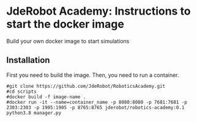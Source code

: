 # JdeRobot Academy: Instructions to start the docker image

Build your own docker image to start simulations


## Installation

First you need to build the image. Then, you need to run a container.

```
#git clone https://github.com/JdeRobot/RoboticsAcademy.git
#cd scripts
#docker build -f image-name .
#docker run -it --name=container_name -p 8080:8080 -p 7681:7681 -p 2303:2303 -p 1905:1905 -p 8765:8765 jderobot/robotics-academy:0.1 python3.8 manager.py
```
